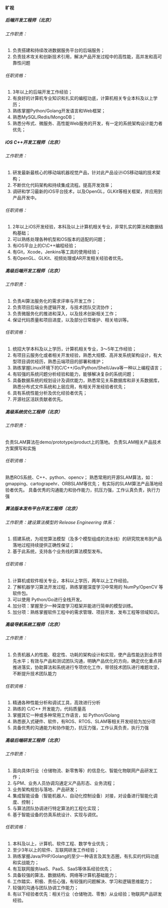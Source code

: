 
#### 旷视

##### 后端开发工程师（北京）

###### 工作职责：
1. 负责搭建和持续改进数据服务平台的后端服务；
2. 负责技术攻关和创新技术引用，解决产品开发过程中的高性能，高并发和高可靠性问题

###### 任职资格：

1. 3年以上的后端开发工作经验；
2. 有良好的计算机专业知识和扎实的编程功底，计算机相关专业本科及以上学历；
3. 熟练掌握Python/Golang开发语言和Web框架；
4. 熟悉MySQL/Redis/MongoDB；
5. 熟悉分布式、微服务、高性能Web服务的开发，有一定的系统架构设计能力者优先；


##### iOS C++开发工程师（北京）

###### 工作职责：

1. 研发最新最核心的移动端机器视觉产品，针对此产品设计iOS移动端的技术架构；
2. 不断优化代码架构和持续集成流程。提高开发效率；
3. 调研和学习最新的iOS平台技术，以及OpenGL，GLKit等相关框架，并应用到产品开发中。

###### 任职资格：

1. 2年以上iOS开发经验，本科及以上计算机相关专业，非常扎实的算法和数据结构基础；
2. 可以熟练处理各种机型和OS版本的适配的问题；
3. 有iOS平台上的C\C++编程经验；
4. 有Git，Xcode，Jenkins等工具的使用经验；
5. 有OpenGL、GLKit、视频处理或AR开发相关经验者优先。


##### 高级后端开发工程师（北京）

###### 工作职责：

1. 负责AI算法服务化的需求评审与开发工作；
2. 负责项目后端业务逻辑开发，与技术团队交流协作；
3. 负责微服务化的推进和深入，以及技术创新相关工作；
4. 保证代码质量和项目进度，以及部分日常维护、相关培训等。

###### 任职资格：

1. 统招大学本科及以上学历，计算机相关专业，3～5年工作经验；
2. 有项目云服务化或者相关开发经验，熟悉大规模、高并发系统架构设计，有大型项目调优经历，熟悉云端项目的部署和维护；
3. 熟练掌握Linux环境下的C/C++/Go/Python/Shell/Java等一种以上编程语言；
4. 有较强的系统问题分析经验和能力，能够解决复杂的系统问题；
5. 具备数据系统的规划设计及调优能力，熟悉常见关系数据库和非关系数据库，熟悉分布式文件系统和上层应用，有相关开发经验者优先；
6. 具有系统性能分析及优化经验者优先； 
7. 开源社区活跃贡献者优先。


##### 高级系统优化工程师（北京）

###### 工作职责：

负责SLAM算法在demo/prototype/product上的落地。
负责SLAM相关产品技术方案撰写和实施

###### 任职资格：

熟悉ROS系统、C++、python、opencv；
熟悉常用的开源SLAM算法，如：gmapping、cartograpehr、ORBSLAM等优先；
有实际的SLAM算法产品落地经验者优先。
具备优秀的沟通能力和协作能力，抗压力强，工作认真负责，执行力强



##### 算法版本发布平台开发工程师（北京）

###### 工作职责：建设算法模型的 Release Engineering 体系：
1. 搭建系统，为视觉算法模型（及多个模型组成的流水线）的研究院发布到产品落地过程持续提供正确性保证；
2. 基于此系统，支持各个业务线的算法模型发布。

###### 任职资格：
1. 计算机或软件相关专业，本科以上学历，两年以上工作经验。
2. 了解机器学习算法开发过程，熟练掌握深度学习中常用的 NumPy/OpenCV 等软件包。
3. 可以使用 Python/Go进行全栈开发。
4. 加分项：掌握至少一种深度学习框架并能进行简单的模型训练。
5. 加分项：熟练掌握软件工程中的需求管理、项目开发、发布工程等领域知识。



##### 高级导航系统工程师（北京）

###### 工作职责：

1. 负责机器人的性能、稳定性、功耗的架构设计和实现，使产品性能达到业界领先水平；有效与产品和测试团队沟通，明确产品优化的方向，确定优化重点并推进落实，协助算法和系统进行专项优化工作，带领技术团队进行难题攻坚，不断提升技术团队能力


###### 任职资格：

1. 精通各种性能分析和调试工具，高效进行分析
2. 熟练的 C/C++ 开发能力，代码质量高
3. 掌握其它一种或多种常用工作语言，如 Python/Golang
4. 熟悉嵌入式硬件、软件，有ROS、RTOS、SLAM等相关开发经验为加分项
5. 具备优秀的沟通能力和协作能力，抗压力强，工作认真负责，执行力强



##### 高级后端研发工程师（北京）

######  工作职责：

1. 面向具体行业（仓储物流、新零售等）的信息化、智能化物联网产品研发工作；
2. 与PM、业务人员协调沟通定义产品形态、业务流程；
3. 业务架构规划与落地、产品研发；
4. 集成智能设备（智能机器人、自动化控制设备）对接，对设备进行智能化调度、控制；
5. 与算法团队协调进行特定算法的工程化实现；
6. 基于智能设备的仿真系统设计、实现与调优。


###### 任职资格：

1. 本科及以上，计算机、软件工程、数学专业优先；
2. 至少3年以上的软件、互联网研发工作经验；
3. 熟练掌握Java/PHP/Golang的至少一种语言及其生态圈，有扎实的代码功底和实战能力；
4. 有互联网服务IaaS、PaaS、SaaS等体系经验优先；
5. 具备较强的算法、数据结构、网络等计算机基础能力；
6. 工作踏实、积极、责任心强，有较强的问题解决、学习和逻辑思维能力；
7. 较强的沟通与团队协调工作能力；
8. 有以下经验者优先：相关行业（仓储物流、零售）从业经验；物联网产品研发经验。


